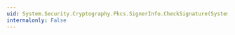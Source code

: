 ```yaml
---
uid: System.Security.Cryptography.Pkcs.SignerInfo.CheckSignature(System.Security.Cryptography.X509Certificates.X509Certificate2Collection,System.Boolean)
internalonly: False
---
```

